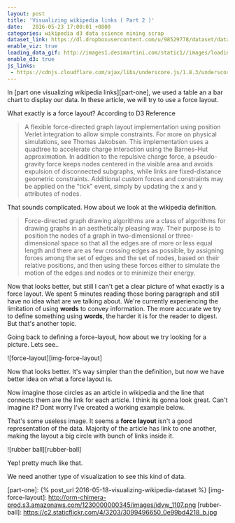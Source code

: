 ```yaml
---
layout: post
title: 'Visualizing wikipedia links ( Part 2 )'
date:   2016-05-23 17:00:01 +0800
categories: wikipedia d3 data science mining scrap
dataset_link: https://dl.dropboxusercontent.com/u/98529778/dataset/data_science_links.csv
enable_viz: true
loading_data_gif: http://images1.desimartini.com/static1//images/loading.gif
enable_d3: true
js_links:
 - https://cdnjs.cloudflare.com/ajax/libs/underscore.js/1.8.3/underscore-min.js
---
```


In [part one visualizing wikipedia links][part-one], we used a table an a bar chart to display our data. In these article, we will try to use a force layout. 

What exactly is a force layout? According to D3 Reference

> A flexible force-directed graph layout implementation using position Verlet integration to allow simple constraints. For more on physical simulations, see Thomas Jakobsen. This implementation uses a quadtree to accelerate charge interaction using the Barnes–Hut approximation. In addition to the repulsive charge force, a pseudo-gravity force keeps nodes centered in the visible area and avoids expulsion of disconnected subgraphs, while links are fixed-distance geometric constraints. Additional custom forces and constraints may be applied on the "tick" event, simply by updating the x and y attributes of nodes.

That sounds complicated. How about we look at the wikipedia definition.

> Force-directed graph drawing algorithms are a class of algorithms for drawing graphs in an aesthetically pleasing way. Their purpose is to position the nodes of a graph in two-dimensional or three-dimensional space so that all the edges are of more or less equal length and there are as few crossing edges as possible, by assigning forces among the set of edges and the set of nodes, based on their relative positions, and then using these forces either to simulate the motion of the edges and nodes or to minimize their energy.

Now that looks better, but still I can't get a clear picture of what exactly is a force layout. We spent 5 minutes reading those boring paragraph and still have no idea what are we talking about. We're currently experiencing the limitation of using __words__ to convey information. The more accurate we try to define something using __words__, the harder it is for the reader to digest. But that's another topic.

Going back to defining a force-layout, how about we try looking for a picture. Lets see..

![force-layout][img-force-layout]

Now that looks better. It's way simpler than the definition, but now we have better idea on what a force layout is.

Now imagine those circles as an article in wikipedia and the line that connects them are the link for each article. I think its gonna look great. Can't imagine it? Dont worry I've created a working example below.

<div id="chart"></div>

That's some useless image. It seems a __force layout__ isn't a good representation of the data. Majority of the article has link to one another, making the layout a big circle with bunch of links inside it. 

![rubber ball][rubber-ball]

Yep! pretty much like that.

We need another type of visualization to see this kind of data. 

[part-one]: {% post_url 2016-05-18-visualizing-wikipedia-dataset %}
[img-force-layout]: http://orm-chimera-prod.s3.amazonaws.com/1230000000345/images/idvw_1107.png
[rubber-ball]: https://c2.staticflickr.com/4/3203/3099496650_0e99bd4218_b.jpg



<script>
	var DATASET_LIMIT = 20;
	$("#chart").append("<img src='{{ page.loading_data_gif }}'></img>");
	d3.text("{{ page.dataset_link }}", function(data) {
		$("#chart").empty();
		// process data
		var dataset = d3.csv.parse(data);		
		var nodes = _.union(_.pluck(dataset, 'from'), _.pluck(dataset, 'to'));
		var links = dataset.map(function(d) {
			if (d.from < d.to) {
				return nodes.indexOf(d.from) + '-' + nodes.indexOf(d.to);
			} else {
				return nodes.indexOf(d.to) + '-' + nodes.indexOf(d.from);
			}
		});
		links = d3.nest()
			.key(function (d) { return d; })
			.rollup(function (d) { return d.length; })
			.entries(links);
		links = links.map(function (d) {
			indexes = d.key.split("-")
			return {
				'source': parseInt(indexes[0]),
				'target': parseInt(indexes[1]),
				'strength': d.values
			}
		});
		nodes = nodes.map(function(d, i) {
			return {
				'id': i,
				'name': d
			}
		});

	// start visualization
	var width = 960,
		height = 500,
		animationStep = 1000;

	// create scales
	var color = d3.scale.category10();

	var force = d3.layout.force()
		.nodes(nodes)
		.links(links)
		.size([width, height])
		.charge([-100])
		.linkDistance([200]);

	var svg = d3.select('#chart').append('svg')
		.attr('width', width)
		.attr('height', height);

	var node = svg.selectAll('circle')
		.data(nodes)
		.enter()
		.append('circle')
		.attr('r', 10)
		.style('fill', function(d, i) { return color(i) }) ;
		// .call(force.drag);

	var link = svg.selectAll('line')
		.data(links)
		.enter()
		.append('line')
		.style('stroke', '#ccc')
		.style('stroke-width', 1) ;
	force.on('start', function() {
		link.attr('x1', function (d) { return Math.random() * width })
			.attr('y1', function (d) { return Math.random() * height })
			.attr('x2', function (d) { return Math.random() * width })
			.attr('y2', function (d) { return Math.random() * height });

		node.attr('cx', function (d) { return Math.random() * width })
			.attr('cy', function (d) { return Math.random() * height });
	});
	force.on('end', function () {
		link.transition().duration(1000)
			.attr('x1', function (d) { return d.source.x })
			.attr('y1', function (d) { return d.source.y })
			.attr('x2', function (d) { return d.target.x })
			.attr('y2', function (d) { return d.target.y });

		node.transition().duration(1000)
			.attr('cx', function (d) { return d.x })
			.attr('cy', function (d) { return d.y });
	});
	force.start();
	
	// end here
	});
</script>
